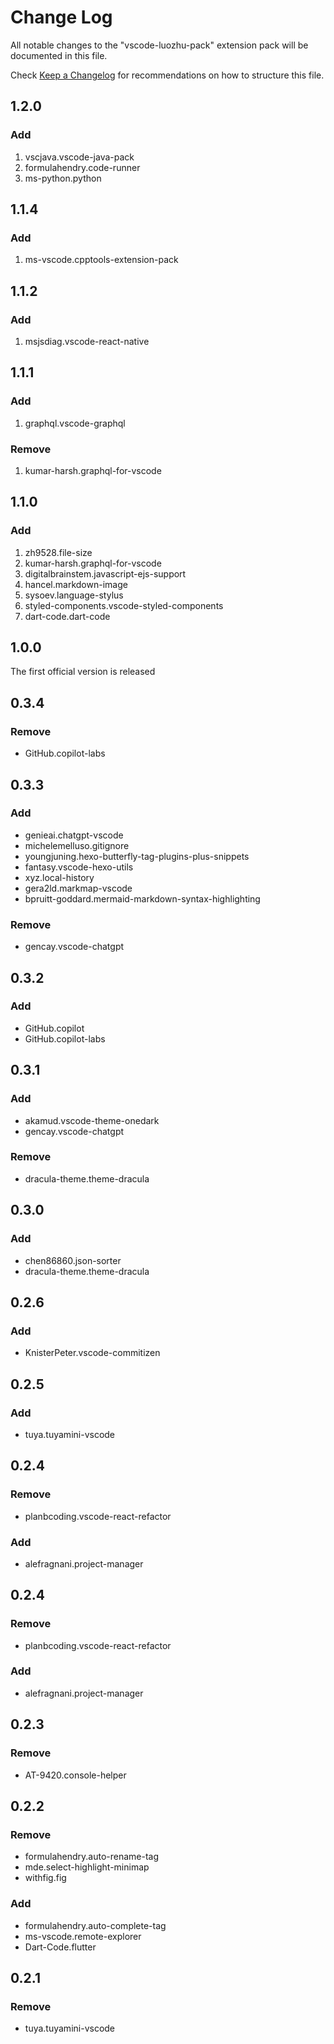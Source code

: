 # Change Log

All notable changes to the "vscode-luozhu-pack" extension pack will be documented in this file.

Check [Keep a Changelog](http://keepachangelog.com/) for recommendations on how to structure this file.

## 1.2.0

### Add

1. vscjava.vscode-java-pack
1. formulahendry.code-runner
1. ms-python.python

## 1.1.4

### Add

1. ms-vscode.cpptools-extension-pack

## 1.1.2

### Add

1. msjsdiag.vscode-react-native

## 1.1.1

### Add

1. graphql.vscode-graphql

### Remove

1. kumar-harsh.graphql-for-vscode

## 1.1.0

### Add

1. zh9528.file-size
1. kumar-harsh.graphql-for-vscode
1. digitalbrainstem.javascript-ejs-support
1. hancel.markdown-image
1. sysoev.language-stylus
1. styled-components.vscode-styled-components
1. dart-code.dart-code

## 1.0.0

The first official version is released

## 0.3.4

### Remove

- GitHub.copilot-labs

## 0.3.3

### Add

- genieai.chatgpt-vscode
- michelemelluso.gitignore
- youngjuning.hexo-butterfly-tag-plugins-plus-snippets
- fantasy.vscode-hexo-utils
- xyz.local-history
- gera2ld.markmap-vscode
- bpruitt-goddard.mermaid-markdown-syntax-highlighting

### Remove

- gencay.vscode-chatgpt

## 0.3.2

### Add

- GitHub.copilot
- GitHub.copilot-labs

## 0.3.1

### Add

- akamud.vscode-theme-onedark
- gencay.vscode-chatgpt

### Remove

- dracula-theme.theme-dracula

## 0.3.0

### Add

- chen86860.json-sorter
- dracula-theme.theme-dracula

## 0.2.6

### Add

- KnisterPeter.vscode-commitizen

## 0.2.5

### Add

- tuya.tuyamini-vscode

## 0.2.4

### Remove

- planbcoding.vscode-react-refactor

### Add

- alefragnani.project-manager

## 0.2.4

### Remove

- planbcoding.vscode-react-refactor

### Add

- alefragnani.project-manager

## 0.2.3

### Remove

- AT-9420.console-helper

## 0.2.2

### Remove

- formulahendry.auto-rename-tag
- mde.select-highlight-minimap
- withfig.fig

### Add

- formulahendry.auto-complete-tag
- ms-vscode.remote-explorer
- Dart-Code.flutter

## 0.2.1

### Remove

- tuya.tuyamini-vscode
